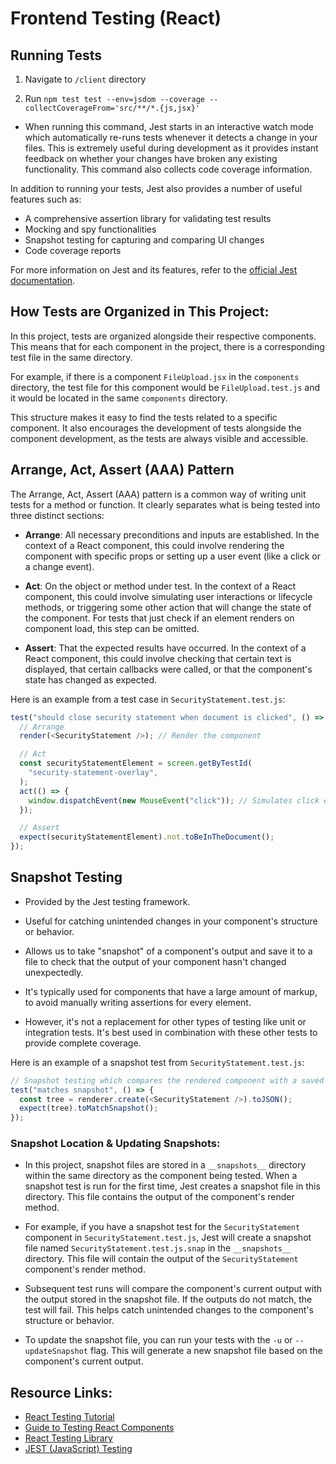 # Frontend Testing (React)

## Running Tests

1. Navigate to `/client` directory

2. Run `npm test test --env=jsdom --coverage --collectCoverageFrom='src/**/*.{js,jsx}'`

- When running this command, Jest starts in an interactive watch mode which automatically re-runs tests whenever it detects a change in your files. This is extremely useful during development as it provides instant feedback on whether your changes have broken any existing functionality. This command also collects code coverage information.

In addition to running your tests, Jest also provides a number of useful features such as:

- A comprehensive assertion library for validating test results
- Mocking and spy functionalities
- Snapshot testing for capturing and comparing UI changes
- Code coverage reports

For more information on Jest and its features, refer to the [official Jest documentation](https://jestjs.io/).

## How Tests are Organized in This Project:

In this project, tests are organized alongside their respective components. This means that for each component in the project, there is a corresponding test file in the same directory.

For example, if there is a component `FileUpload.jsx` in the `components` directory, the test file for this component would be `FileUpload.test.js` and it would be located in the same `components` directory.

This structure makes it easy to find the tests related to a specific component. It also encourages the development of tests alongside the component development, as the tests are always visible and accessible.

## Arrange, Act, Assert (AAA) Pattern

The Arrange, Act, Assert (AAA) pattern is a common way of writing unit tests for a method or function. It clearly separates what is being tested into three distinct sections:

- **Arrange**: All necessary preconditions and inputs are established. In the context of a React component, this could involve rendering the component with specific props or setting up a user event (like a click or a change event).

- **Act**: On the object or method under test. In the context of a React component, this could involve simulating user interactions or lifecycle methods, or triggering some other action that will change the state of the component. For tests that just check if an element renders on component load, this step can be omitted.

- **Assert**: That the expected results have occurred. In the context of a React component, this could involve checking that certain text is displayed, that certain callbacks were called, or that the component's state has changed as expected.

Here is an example from a test case in `SecurityStatement.test.js`:

```javascript
test("should close security statement when document is clicked", () => {
  // Arrange
  render(<SecurityStatement />); // Render the component

  // Act
  const securityStatementElement = screen.getByTestId(
    "security-statement-overlay",
  );
  act(() => {
    window.dispatchEvent(new MouseEvent("click")); // Simulates click event on window
  });

  // Assert
  expect(securityStatementElement).not.toBeInTheDocument();
});
```

## Snapshot Testing

- Provided by the Jest testing framework.

- Useful for catching unintended changes in your component's structure or behavior.

- Allows us to take "snapshot" of a component's output and save it to a file to check that the output of your component hasn't changed unexpectedly.

- It's typically used for components that have a large amount of markup, to avoid manually writing assertions for every element.

- However, it's not a replacement for other types of testing like unit or integration tests. It's best used in combination with these other tests to provide complete coverage.

Here is an example of a snapshot test from `SecurityStatement.test.js`:

```javascript
// Snapshot testing which compares the rendered component with a saved snapshot found in ./__snapshots__.
test("matches snapshot", () => {
  const tree = renderer.create(<SecurityStatement />).toJSON();
  expect(tree).toMatchSnapshot();
});
```

### Snapshot Location & Updating Snapshots:

- In this project, snapshot files are stored in a `__snapshots__` directory within the same directory as the component being tested. When a snapshot test is run for the first time, Jest creates a snapshot file in this directory. This file contains the output of the component's render method.

- For example, if you have a snapshot test for the `SecurityStatement` component in `SecurityStatement.test.js`, Jest will create a snapshot file named `SecurityStatement.test.js.snap` in the `__snapshots__` directory. This file will contain the output of the `SecurityStatement` component's render method.

- Subsequent test runs will compare the component's current output with the output stored in the snapshot file. If the outputs do not match, the test will fail. This helps catch unintended changes to the component's structure or behavior.

- To update the snapshot file, you can run your tests with the `-u` or `--updateSnapshot` flag. This will generate a new snapshot file based on the component's current output.

## Resource Links:

- [React Testing Tutorial](https://youtu.be/ML5egqL3YFE?si=sadG6u8fTjhvJE5b)
- [Guide to Testing React Components](https://www.freecodecamp.org/news/testing-react-hooks/)
- [React Testing Library](https://testing-library.com/docs/react-testing-library/intro)
- [JEST (JavaScript) Testing](https://jestjs.io/)
